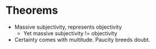 # Theorems

- Massive subjectivity, represents objectivity
  - Yet massive subjectivity != objectivity
- Certainty comes with multitude. Paucity breeds doubt.
